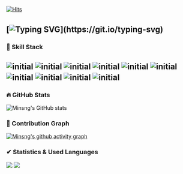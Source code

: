 <!--
**Minsng/Minsng** is a ✨ _special_ ✨ repository because its `README.md` (this file) appears on your GitHub profile.
 
Here are some ideas to get you started:

- 🔭 I’m currently working on ...
- 🌱 I’m currently learning ...
- 👯 I’m looking to collaborate on ...
- 🤔 I’m looking for help with ...
- 💬 Ask me about ...
- 📫 How to reach me: ...
- 😄 Pronouns: ...
- ⚡ Fun fact: ...
-->



[![Hits](https://hits.seeyoufarm.com/api/count/incr/badge.svg?url=https%3A%2F%2Fgithub.com%2FMinsng&count_bg=%23E582D8&title_bg=%23193549&icon=github.svg&icon_color=%23FFFFFF&title=hits&edge_flat=false)](https://hits.seeyoufarm.com)

[![Typing SVG](https://readme-typing-svg.herokuapp.com?font=Fira+Code&weight=600&duration=3000&pause=5000&color=033963&width=435&lines=Hi%F0%9F%96%90+Thank+you+for+visiting+GitHub.)](https://git.io/typing-svg)
　
---
   
### 👻 Skill Stack
![initial](https://img.shields.io/badge/html5-f44b21?style=flat-square&logo=html5&logoColor=white) ![initial](https://img.shields.io/badge/css3-3492ff?style=flat-square&logo=css3&logoColor=white) ![initial](https://img.shields.io/badge/Javascript-fecc00?style=flat-square&logo=javascript&logoColor=white) ![initial](https://img.shields.io/badge/jquery-3484d2?style=flat-square&logo=jquery&logoColor=white) ![initial](https://img.shields.io/badge/json-21c25e?style=flat-square&logo=json&logoColor=white) ![initial](https://img.shields.io/badge/react-48cef7?style=flat-square&logo=react&logoColor=white) ![initial](https://img.shields.io/badge/bootstrap-7952b3?style=flat-square&logo=bootstrap&logoColor=white) ![initial](https://img.shields.io/badge/wordpress-005571?style=flat-square&logo=wordpress&logoColor=white) ![initial](https://img.shields.io/badge/photoshop-148eff?style=flat-square&logo=adobephotoshop&logoColor=white) ![initial](https://img.shields.io/badge/illustrator-ff9a00?style=flat-square&logo=adobeillustrator&logoColor=white)
　
---
   
### 🔥 GitHub Stats
![Minsng's GitHub stats](https://github-readme-stats.vercel.app/api?username=Minsng&hide=contribs,prs&show_icons=true&&theme=cobalt)


### 🌱 Contribution Graph
[![Minsng's github activity graph](https://github-readme-activity-graph.cyclic.app/graph?username=Minsng&theme=onedark&radius=16)](https://github.com/ashutosh00710/github-readme-activity-graph)

<!--
[![Minsng's github activity graph](https://activity-graph.herokuapp.com/graph?username=Minsng&theme=onedark&radius=16)](https://github.com/Minsng/github-readme-activity-graph)
-->

<!--
<a href='https://github.com/Minsng/github-stats-transparent'>
-->

### ✔ Statistics & Used Languages
![](https://github.com/Minsng/github-stats-transparent/blob/output/generated/overview.svg)
![](https://github.com/Minsng/github-stats-transparent/blob/output/generated/languages.svg)

<!--
<a href="2">
   <img src="https://raw.githubusercontent.com/Minsng/github-stats-transparent/output/generated/overview.svg" width="49.2%" />

   
   <img src="https://raw.githubusercontent.com/Minsng/github-stats-transparent/output/generated/languages.svg" width="49.2%" />
</a>
-->
